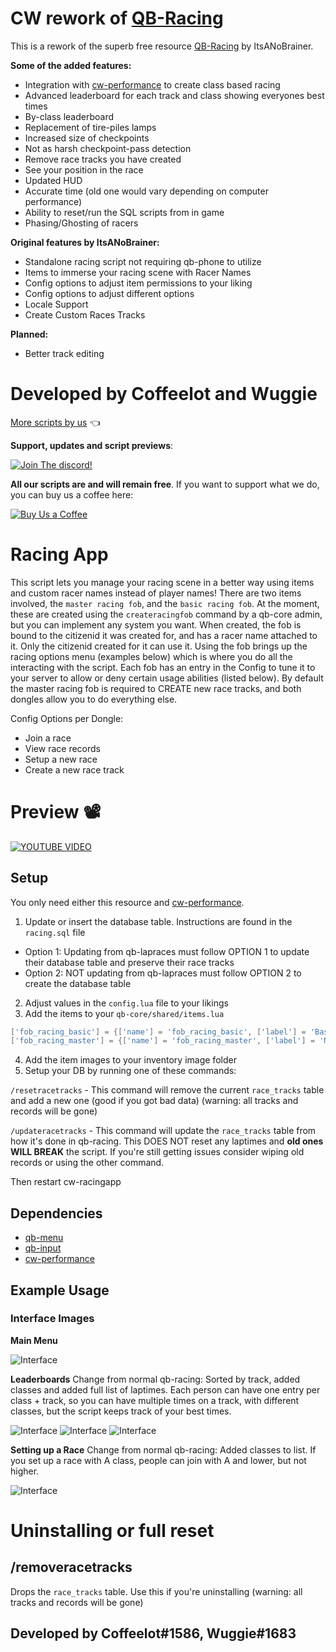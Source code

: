 # CW rework of [QB-Racing](https://github.com/ItsANoBrainer/qb-racing)

This is a rework of the superb free resource [QB-Racing](https://github.com/ItsANoBrainer/qb-racing) by ItsANoBrainer.


**Some of the added features:**
- Integration with [cw-performance](https://github.com/Coffeelot/cw-performance) to create class based racing
- Advanced leaderboard for each track and class showing everyones best times
- By-class leaderboard
- Replacement of tire-piles lamps
- Increased size of checkpoints
- Not as harsh checkpoint-pass detection
- Remove race tracks you have created
- See your position in the race
- Updated HUD
- Accurate time (old one would vary depending on computer performance)
- Ability to reset/run the SQL scripts from in game
- Phasing/Ghosting of racers


**Original features by ItsANoBrainer:**
- Standalone racing script not requiring qb-phone to utilize
- Items to immerse your racing scene with Racer Names
- Config options to adjust item permissions to your liking
- Config options to adjust different options
- Locale Support
- Create Custom Races Tracks

**Planned:** 
- Better track editing

# Developed by Coffeelot and Wuggie
[More scripts by us](https://github.com/stars/Coffeelot/lists/cw-scripts)  👈

**Support, updates and script previews**:

[![Join The discord!](https://cdn.discordapp.com/attachments/977876510620909579/1013102122985857064/discordJoin.png)](https://discord.gg/FJY4mtjaKr )

**All our scripts are and will remain free**. If you want to support what we do, you can buy us a coffee here:

[![Buy Us a Coffee](https://www.buymeacoffee.com/assets/img/guidelines/download-assets-sm-2.svg)](https://www.buymeacoffee.com/cwscriptbois )

# Racing App

This script lets you manage your racing scene in a better way using items and custom racer names instead of player names! There are two items involved, the `master racing fob`, and the `basic racing fob`. At the moment, these are created using the `createracingfob` command by a qb-core admin, but you can implement any system you want. When created, the fob is bound to the citizenid it was created for, and has a racer name attached to it. Only the citizenid created for it can use it. Using the fob brings up the racing options menu (examples below) which is where you do all the interacting with the script. Each fob has an entry in the Config to tune it to your server to allow or deny certain usage abilities (listed below). By default the master racing fob is required to CREATE new race tracks, and both dongles allow you to do everything else.

Config Options per Dongle:
 - Join a race
 - View race records
 - Setup a new race
 - Create a new race track

# Preview 📽
[![YOUTUBE VIDEO](http://img.youtube.com/vi/APtMydz4gF8/0.jpg)](https://youtu.be/APtMydz4gF8)

## Setup
You only need either this resource and [cw-performance](https://github.com/Coffeelot/cw-performance).

1. Update or insert the database table. Instructions are found in the `racing.sql` file
* Option 1: Updating from qb-lapraces must follow OPTION 1 to update their database table and preserve their race tracks
* Option 2: NOT updating from qb-lapraces must follow OPTION 2 to create the database table 
2. Adjust values in the `config.lua` file to your likings
3. Add the items to your `qb-core/shared/items.lua`
```lua
['fob_racing_basic'] = {['name'] = 'fob_racing_basic', ['label'] = 'Basic Racing Fob', ['weight'] = 500, ['type'] = 'item', ['image'] = 'fob_racing_basic.png', ['unique'] = true, ['useable'] = true, ['shouldClose'] = true, ['description'] = 'This basic fob allows someone to join custom races.'},
['fob_racing_master'] = {['name'] = 'fob_racing_master', ['label'] = 'Master Racing Fob', ['weight'] = 500, ['type'] = 'item', ['image'] = 'fob_racing_master.png', ['unique'] = true, ['useable'] = true, ['shouldClose'] = true, ['description'] = 'This master fob allows someone to create custom races.'},
```
4. Add the item images to your inventory image folder
5. Setup your DB by running one of these commands:

`/resetracetracks` - This command will remove the current `race_tracks` table and add a new one (good if you got bad data)  (warning: all tracks and records will be gone)

`/updateracetracks` - This command will update the `race_tracks` table from how it's done in qb-racing. This DOES NOT reset any laptimes and **old ones WILL BREAK** the script. If you're still getting issues consider wiping old records or using the other command.

Then restart cw-racingapp

## Dependencies
* [qb-menu](https://github.com/qbcore-framework/qb-menu)
* [qb-input](https://github.com/qbcore-framework/qb-input)
* [cw-performance](https://github.com/Coffeelot/cw-performance)



## Example Usage
### Interface Images

**Main Menu**

![Interface](https://i.imgur.com/49027bo.png)

**Leaderboards**
Change from normal qb-racing: Sorted by track, added classes and added full list of laptimes. Each person can have one entry per class + track, so you can have multiple times on a track, with different classes, but the script keeps track of your best times.

![Interface](https://i.imgur.com/8480LVX.png)
![Interface](https://i.imgur.com/H7Trlzz.png)
![Interface](https://i.imgur.com/5FthsBY.png)

**Setting up a Race**
Change from normal qb-racing: Added classes to list. If you set up a race with A class, people can join with A and lower, but not higher.

![Interface](https://i.imgur.com/4r6iriO.png)

# Uninstalling or full reset
## /removeracetracks
Drops the `race_tracks` table. Use this if you're uninstalling (warning: all tracks and records will be gone)
## Developed by Coffeelot#1586, Wuggie#1683
